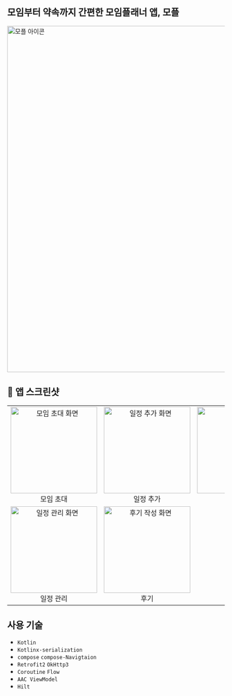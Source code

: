 ## 모임부터 약속까지 간편한 모임플래너 앱, 모플
<img src="https://github.com/user-attachments/assets/4a4e7073-be41-4ce8-8451-76bfc8010baf" width="800" alt="모플 아이콘 "/>


## 📱 앱 스크린샷
<table>
  <tr>
    <td align="center">
      <img src="https://github.com/user-attachments/assets/8b9c9151-1c5f-4505-94de-641e2a2d09c4" width="200" alt="모임 초대 화면"/>
      <br/>모임 초대
    </td>
    <td align="center">
      <img src="https://github.com/user-attachments/assets/3f73442d-9509-43c5-bf2e-f7d197a479eb" width="200" alt="일정 추가 화면"/>
      <br/>일정 추가
    </td>
    <td align="center">
      <img src="https://github.com/user-attachments/assets/0c87d7a0-7b7b-4fea-993c-e2ab9d65531c" width="200" alt="알림 화면"/>
      <br/>알림
    </td>
  </tr>
  <tr>
    <td align="center">
      <img src="https://github.com/user-attachments/assets/8f7c90b7-8dd8-461a-b5b3-f54e6b309778" width="200" alt="일정 관리 화면"/>
      <br/>일정 관리
    </td>
    <td align="center">
      <img src="https://github.com/user-attachments/assets/7882d2f5-ead5-40da-9e3d-b19ab6c60793" width="200" alt="후기 작성 화면"/>
      <br/>후기
    </td>
    <td></td>
  </tr>
</table>

## 사용 기술
- `Kotlin`
- `Kotlinx-serialization`
- `compose` `compose-Navigtaion`
- `Retrofit2` `OkHttp3`
- `Coroutine` `Flow`
- `AAC ViewModel`
- `Hilt`
